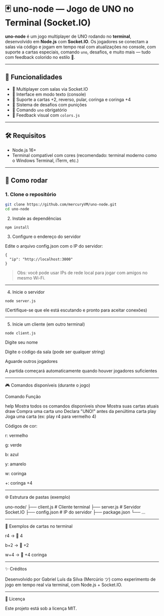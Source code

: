 
# 🃏 uno-node — Jogo de UNO no Terminal (Socket.IO)

**uno-node** é um jogo multiplayer de UNO rodando no **terminal**, desenvolvido em **Node.js** com **Socket.IO**. Os jogadores se conectam a salas via código e jogam em tempo real com atualizações no console, com suporte a cartas especiais, comando `uno`, desafios, e muito mais — tudo com feedback colorido no estilo 👾.

---

## 🧠 Funcionalidades

- 🔸 Multiplayer com salas via Socket.IO
- 🔸 Interface em modo texto (console)
- 🔸 Suporte a cartas +2, reverso, pular, coringa e coringa +4
- 🔸 Sistema de desafios com punições
- 🔸 Comando `uno` obrigatório
- 🔸 Feedback visual com `colors.js`

---

## 🛠️ Requisitos

- Node.js 16+
- Terminal compatível com cores (recomendado: terminal moderno como o Windows Terminal, iTerm, etc.)

---

## 🚀 Como rodar

### 1. Clone o repositório

```bash
git clone https://github.com/mercuryVM/uno-node.git
cd uno-node
```

2. Instale as dependências

```
npm install
```

3. Configure o endereço do servidor

Edite o arquivo config.json com o IP do servidor:

```
{
  "ip": "http://localhost:3000"
}
```

> Obs: você pode usar IPs de rede local para jogar com amigos no mesmo Wi-Fi.


---

4. Inicie o servidor

```
node server.js
```

(Certifique-se que ele está escutando e pronto para aceitar conexões)


---

5. Inicie um cliente (em outro terminal)

```
node client.js
```

Digite seu nome

Digite o código da sala (pode ser qualquer string)

Aguarde outros jogadores

A partida começará automaticamente quando houver jogadores suficientes



---

🎮 Comandos disponíveis (durante o jogo)

Comando	Função

help	Mostra todos os comandos disponíveis
show	Mostra suas cartas atuais
draw	Compra uma carta
uno	Declara "UNO!" antes da penúltima carta
play <carta>	Joga uma carta (ex: play r4 para vermelho 4)


Códigos de cor:

r: vermelho

g: verde

b: azul

y: amarelo

w: coringa

+: coringa +4



---

🌐 Estrutura de pastas (exemplo)

uno-node/
├── client.js         # Cliente terminal
├── server.js         # Servidor Socket.IO
├── config.json       # IP do servidor
├── package.json
└── ...


---

🧪 Exemplos de cartas no terminal

r4 → 🔴 4

b+2 → 🔵 +2

w+4 → 🎲 +4 coringa



---

✨ Créditos

Desenvolvido por Gabriel Luís da Silva (Mercúrio ツ) como experimento de jogo em tempo real via terminal, com Node.js + Socket.IO.


---

📄 Licença

Este projeto está sob a licença MIT.
